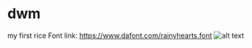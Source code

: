 # dwm
my first rice
Font link: https://www.dafont.com/rainyhearts.font
![alt text](https://github.com/rek3000/dwm-rek/blob/6bc1ca75f7940ef738d8c346b5af6c55ed4dd5f5/rice1.jpg)
